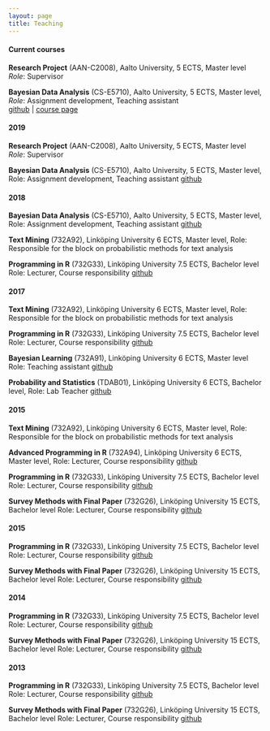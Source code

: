 ```yaml
---
layout: page
title: Teaching
---
```





#### Current courses

**Research Project** (AAN-C2008), Aalto University, 5 ECTS, Master level <br/>
*Role*: Supervisor

**Bayesian Data Analysis** (CS-E5710), Aalto University, 5 ECTS, Master level,
*Role*: Assignment development, Teaching assistant <br/>
[github](https://github.com/avehtari/BDA_course_Aalto) | [course page](https://github.com/avehtari/BDA_course_Aalto)



#### 2019

**Research Project** (AAN-C2008), Aalto University, 5 ECTS, Master level
*Role*: Supervisor


**Bayesian Data Analysis** (CS-E5710), Aalto University, 5 ECTS, Master level,
Role: Assignment development, Teaching assistant
[github](https://github.com/avehtari/BDA_course_Aalto)


#### 2018

**Bayesian Data Analysis** (CS-E5710), Aalto University, 5 ECTS, Master level,
Role: Assignment development, Teaching assistant
[github](https://github.com/avehtari/BDA_course_Aalto)


**Text Mining** (732A92), Linköping University 6 ECTS, Master level,
Role: Responsible for the block on probabilistic methods for text analysis


**Programming in R** (732G33), Linköping University 7.5 ECTS, Bachelor level
Role: Lecturer, Course responsibility
[github](https://github.com/STIMALiU/BayesLearnCourse)


#### 2017

**Text Mining** (732A92), Linköping University 6 ECTS, Master level,
Role: Responsible for the block on probabilistic methods for text analysis

**Programming in R** (732G33), Linköping University 7.5 ECTS, Bachelor level
Role: Lecturer, Course responsibility
[github](https://github.com/STIMALiU/KursRprgm)

**Bayesian Learning** (732A91), Linköping University 6 ECTS, Master level
Role: Teaching assistant
[github](https://github.com/STIMALiU/BayesLearnCourse)

**Probability and Statistics** (TDAB01), Linköping University 6 ECTS, Bachelor level,
Role: Lab Teacher
[github](https://github.com/STIMALiU/IntroStatsForCSCourse)


#### 2015

**Text Mining** (732A92), Linköping University 6 ECTS, Master level,
Role: Responsible for the block on probabilistic methods for text analysis

**Advanced Programming in R** (732A94), Linköping University 6 ECTS, Master level,
Role: Lecturer, Course responsibility
[github](https://github.com/STIMALiU/AdvRCourse)

**Programming in R** (732G33), Linköping University 7.5 ECTS, Bachelor level
Role: Lecturer, Course responsibility
[github](https://github.com/STIMALiU/KursRprgm)

**Survey Methods with Final Paper** (732G26), Linköping University 15 ECTS, Bachelor level
Role: Lecturer, Course responsibility
[github](https://github.com/STIMALiU/KursSvyMeth)


#### 2015

**Programming in R** (732G33), Linköping University 7.5 ECTS, Bachelor level
Role: Lecturer, Course responsibility
[github](https://github.com/STIMALiU/KursRprgm)

**Survey Methods with Final Paper** (732G26), Linköping University 15 ECTS, Bachelor level
Role: Lecturer, Course responsibility
[github](https://github.com/STIMALiU/KursSvyMeth)


#### 2014

**Programming in R** (732G33), Linköping University 7.5 ECTS, Bachelor level
Role: Lecturer, Course responsibility
[github](https://github.com/STIMALiU/KursRprgm)

**Survey Methods with Final Paper** (732G26), Linköping University 15 ECTS, Bachelor level
Role: Lecturer, Course responsibility
[github](https://github.com/STIMALiU/KursSvyMeth)

#### 2013

**Programming in R** (732G33), Linköping University 7.5 ECTS, Bachelor level
Role: Lecturer, Course responsibility
[github](https://github.com/STIMALiU/KursRprgm)

**Survey Methods with Final Paper** (732G26), Linköping University 15 ECTS, Bachelor level
Role: Lecturer, Course responsibility
[github](https://github.com/STIMALiU/KursSvyMeth)
